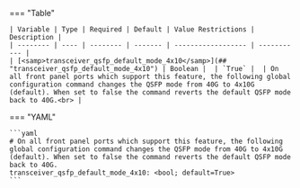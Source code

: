 <!--
  ~ Copyright (c) 2025 Arista Networks, Inc.
  ~ Use of this source code is governed by the Apache License 2.0
  ~ that can be found in the LICENSE file.
  -->
=== "Table"

    | Variable | Type | Required | Default | Value Restrictions | Description |
    | -------- | ---- | -------- | ------- | ------------------ | ----------- |
    | [<samp>transceiver_qsfp_default_mode_4x10</samp>](## "transceiver_qsfp_default_mode_4x10") | Boolean |  | `True` |  | On all front panel ports which support this feature, the following global configuration command changes the QSFP mode from 40G to 4x10G (default). When set to false the command reverts the default QSFP mode back to 40G.<br> |

=== "YAML"

    ```yaml
    # On all front panel ports which support this feature, the following global configuration command changes the QSFP mode from 40G to 4x10G (default). When set to false the command reverts the default QSFP mode back to 40G.
    transceiver_qsfp_default_mode_4x10: <bool; default=True>
    ```
